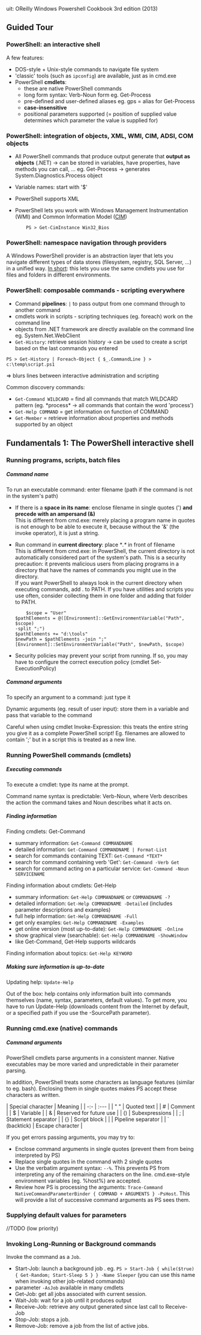 uit: OReilly Windows Powershell Cookbook 3rd edition (2013)

## Guided Tour

### PowerShell: an interactive shell

A few features:

* DOS-style + Unix-style commands to navigate file system
* 'classic' tools (such as `ipconfig`) are available, just as in cmd.exe
* PowerShell **cmdlets**:
  * these are native PowerShell commands
  * long form syntax: Verb-Noun form eg. Get-Process
  * pre-defined and user-defined aliases eg. gps = alias for Get-Process
  * **case-insensitive**
  * positional parameters supported (= position of supplied value determines which parameter the value is supplied for)

### PowerShell: integration of objects, XML, WMI, CIM, ADSI, COM objects

* All PowerShell commands that produce output generate that **output as objects** (.NET) -> can be stored in variables, have properties, have methods you can call, ... eg. Get-Process -> generates System.Diagnostics.Process object
* Variable names: start with '$'
* PowerShell supports XML
* PowerShell lets you work with Windows Management Instrumentation (WMI) and Common Information Model ([CIM](http://blogs.technet.com/b/heyscriptingguy/archive/2014/01/27/what-is-cim-and-why-should-i-use-it-in-powershell.aspx))  

          PS > Get-CimInstance Win32_Bios

### PowerShell: namespace navigation through providers

A Windows PowerShell provider is an abstraction layer that lets you navigate different types of data stores (filesystem, registry, SQL Server, ...) in a unified way. [In short](http://www.powershellpro.com/powershell-tutorial-introduction/powershell-providers/): this lets you use the same cmdlets you use for files and folders in different environments.

### PowerShell: composable commands - scripting everywhere

* Command **pipelines**: `|` to pass output from one command through to another command
* cmdlets work in scripts - scripting techniques (eg. foreach) work on the command line
* objects from .NET framework are directly available on the command line eg. System.Net.WebClient
* `Get-History`: retrieve session history -> can be used to create a script based on the last commands you entered

```
PS > Get-History | Foreach-Object { $_.CommandLine } > c:\temp\script.ps1
```

=> blurs lines between interactive administration and scripting

Common discovery commands:

* `Get-Command WILDCARD` = find all commands that match WILDCARD pattern (eg. \*process\* -> all commands that contain the word 'process')
* `Get-Help COMMAND` = get information on function of COMMAND
* `Get-Member` = retrieve information about properties and methods supported by an object


## Fundamentals 1: The PowerShell interactive shell

### Running programs, scripts, batch files

##### Command name

To run an executable command: enter filename (path if the command is not in the system's path)

* If there is a **space in its name**: enclose filename in single quotes (') **and precede with an ampersand (&)**  
  This is different from cmd.exe: merely placing a program name in quotes is not enough to be able to execute it, because without the '&' (the invoke operator), it is just a string.
* Run command in **current directory**: place **.\** in front of filename  
  This is different from cmd.exe: in PowerShell, the current directory is not automatically considered part of the system's path. This is a security precaution: it prevents malicious users from placing programs in a directory that have the names of commands you might use in the directory.  
  If you want PowerShell to always look in the current directory when executing commands, add . to PATH.
  If you have utilities and scripts you use often, consider collecting them in one folder and adding that folder to PATH.

          $scope = "User"
      $pathElements = @([Environment]::GetEnvironmentVariable("Path", $scope)
      -split ";")
      $pathElements += "d:\tools"
      $newPath = $pathElements -join ";"
      [Environment]::SetEnvironmentVariable("Path", $newPath, $scope)

* Security policies may prevent your script from running. If so, you may have to configure the correct execution policy (cmdlet Set-ExecutionPolicy)

##### Command arguments

To specify an argument to a command: just type it

Dynamic arguments (eg. result of user input): store them in a variable and pass that variable to the command

Careful when using cmdlet Invoke-Expression: this treats the entire string you give it as a complete PowerShell script! Eg. filenames are allowed to contain ';' but in a script this is treated as a new line.

### Running PowerShell commands (cmdlets)

##### Executing commands

To execute a cmdlet: type its name at the prompt.

Command name syntax is predictable: Verb-Noun, where Verb describes the action the command takes and Noun describes what it acts on.

##### Finding information

Finding cmdlets: Get-Command
* summary information: `Get-Command COMMANDNAME`
* detailed information: `Get-Command COMMANDNAME | Format-List`
* search for commands containing TEXT: `Get-Command *TEXT*`
* search for command containing verb 'Get': `Get-Command -Verb Get`
* search for command acting on a particular service: `Get-Command -Noun SERVICENAME`

Finding information about cmdlets: Get-Help
* summary information: `Get-Help COMMANDNAME` or `COMMANDNAME -?`
* detailed information: `Get-Help COMMANDNAME -Detailed` (includes parameter descriptions and examples)
* full help information: `Get-Help COMMANDNAME -Full`
* get only examples: `Get-Help COMMANDNAME -Examples`
* get online version (most up-to-date): `Get-Help COMMANDNAME -Online`
* show graphical view (searchable): `Get-Help COMMANDNAME -ShowWindow`
* like Get-Command, Get-Help supports wildcards

Finding information about topics: `Get-Help KEYWORD`

##### Making sure information is up-to-date

Updating help: `Update-Help`

Out of the box: help contains only information built into commands themselves (name, syntax, parameters, default values). To get more, you have to run Update-Help (downloads content from the Internet by default, or a specified path if you use the -SourcePath parameter).

### Running cmd.exe (native) commands

##### Command arguments

PowerShell cmdlets parse arguments in a consistent manner. Native executables may be more varied and unpredictable in their parameter parsing.

In addition, PowerShell treats some characters as language features (similar to eg. bash). Enclosing them in single quotes makes PS accept these characters as written.

| Special character | Meaning |
|  -:- | :--- |
| " " | Quoted text |
| # | Comment |
| $ | Variable |
| & | Reserved for future use |
| () | Subexpressions |
| ; | Statement separator |
| {} | Script block |
| \|  Pipeline separator |
| ` (backtick) | Escape character |


If you get errors passing arguments, you may try to:

* Enclose command arguments in single quotes (prevent them from being interpreted by PS)
* Replace single quotes in the command with 2 single quotes
* Use the verbatim argument syntax: `--%`. This prevents PS from interpreting any of the remaining characters on the line. cmd.exe-style environment variables (eg. %host%) are accepted.
* Review how PS is processing the arguments: `Trace-Command NativeCommandParameterBinder { COMMAND + ARGUMENTS } -PsHost`. This will provide a list of successive command arguments as PS sees them.

### Supplying default values for parameters
//TODO (low priority)

### Invoking Long-Running or Background commands

Invoke the command as a `Job`.

* Start-Job: launch a background job .
  eg. `PS > Start-Job { while($true) { Get-Random; Start-Sleep 5 } } -Name Sleeper` (you can use this name when invoking other job-related commands)
* parameter `-AsJob` available in many cmdlets
* Get-Job: get all jobs associated with current session.
* Wait-Job: wait for a job until it produces output
* Receive-Job: retrieve any output generated since last call to Receive-Job
* Stop-Job: stops a job.
* Remove-Job: remove a job from the list of active jobs.
